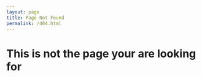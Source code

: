 ```yaml
---
layout: page
title: Page Not Found
permalink: /404.html
---
```


# This is not the page your are looking for

<div class="mb40"></div>
